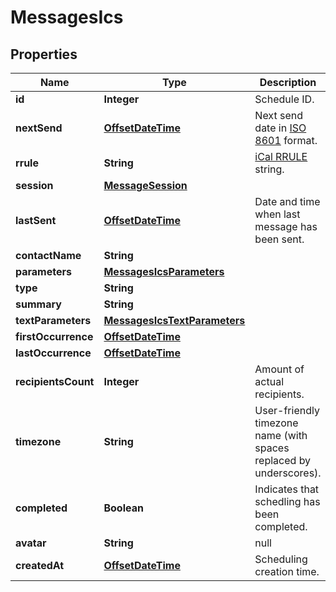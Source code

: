 
# MessagesIcs

## Properties
Name | Type | Description | Notes
------------ | ------------- | ------------- | -------------
**id** | **Integer** | Schedule ID. | 
**nextSend** | [**OffsetDateTime**](OffsetDateTime.md) | Next send date in [ISO 8601](https://en.wikipedia.org/?title&#x3D;ISO_8601) format.  | 
**rrule** | **String** | [iCal RRULE](http://www.kanzaki.com/docs/ical/rrule.html) string.  | 
**session** | [**MessageSession**](MessageSession.md) |  | 
**lastSent** | [**OffsetDateTime**](OffsetDateTime.md) | Date and time when last message has been sent. | 
**contactName** | **String** |  | 
**parameters** | [**MessagesIcsParameters**](MessagesIcsParameters.md) |  | 
**type** | **String** |  | 
**summary** | **String** |  | 
**textParameters** | [**MessagesIcsTextParameters**](MessagesIcsTextParameters.md) |  | 
**firstOccurrence** | [**OffsetDateTime**](OffsetDateTime.md) |  | 
**lastOccurrence** | [**OffsetDateTime**](OffsetDateTime.md) |  | 
**recipientsCount** | **Integer** | Amount of actual recipients. | 
**timezone** | **String** | User-friendly timezone name (with spaces replaced by underscores). | 
**completed** | **Boolean** | Indicates that schedling has been completed. | 
**avatar** | **String** | null | 
**createdAt** | [**OffsetDateTime**](OffsetDateTime.md) | Scheduling creation time. | 



